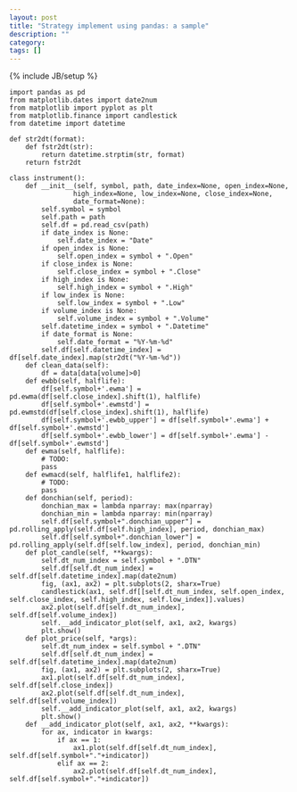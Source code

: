 ```yaml
---
layout: post
title: "Strategy implement using pandas: a sample"
description: ""
category: 
tags: []
---
```

{% include JB/setup %}

	import pandas as pd
	from matplotlib.dates import date2num
	from matplotlib import pyplot as plt
	from matplotlib.finance import candlestick
	from datetime import datetime
	
	def str2dt(format):
		def fstr2dt(str):
			return datetime.strptim(str, format)
		return fstr2dt

	class instrument():
		def __init__(self, symbol, path, date_index=None, open_index=None,
					high_index=None, low_index=None, close_index=None,
					date_format=None):
			self.symbol = symbol
			self.path = path
			self.df = pd.read_csv(path)
			if date_index is None:
				self.date_index = "Date"
			if open_index is None:
				self.open_index = symbol + ".Open"
			if close_index is None:
				self.close_index = symbol + ".Close"
			if high_index is None:
				self.high_index = symbol + ".High"
			if low_index is None:
				self.low_index = symbol + ".Low"
			if volume_index is None:
				self.volume_index = symbol + ".Volume"
			self.datetime_index = symbol + ".Datetime"	
			if date_format is None:
				self.date_format = "%Y-%m-%d"
			self.df[self.datetime_index] = df[self.date_index].map(str2dt("%Y-%m-%d"))
		def clean_data(self):
			df = data[data[volume]>0]
		def ewbb(self, halflife):
			df[self.symbol+'.ewma'] = pd.ewma(df[self.close_index].shift(1), halflife)
			df[self.symbol+'.ewmstd'] = pd.ewmstd(df[self.close_index].shift(1), halflife)
			df[self.symbol+'.ewbb_upper'] = df[self.symbol+'.ewma'] + df[self.symbol+'.ewmstd']
			df[self.symbol+'.ewbb_lower'] = df[self.symbol+'.ewma'] - df[self.symbol+'.ewmstd']
		def ewma(self, halflife):
			# TODO:			
			pass
		def ewmacd(self, halflife1, halflife2):
			# TODO:
			pass
		def donchian(self, period):
			donchian_max = lambda nparray: max(nparray)
			donchian_min = lambda nparray: min(nparray)
			self.df[self.symbol+".donchian_upper"] = pd.rolling_apply(self.df[self.high_index], period, donchian_max)
			self.df[self.symbol+".donchian_lower"] = pd.rolling_apply(self.df[self.low_index], period, donchian_min)
		def plot_candle(self, **kwargs):
			self.dt_num_index = self.symbol + ".DTN"
			self.df[self.dt_num_index] = self.df[self.datetime_index].map(date2num)
			fig, (ax1, ax2) = plt.subplots(2, sharx=True)
			candlestick(ax1, self.df[[self.dt_num_index, self.open_index, self.close_index, self.high_index, self.low_index]].values)
			ax2.plot(self.df[self.dt_num_index], self.df[self.volume_index])
			self.__add_indicator_plot(self, ax1, ax2, kwargs)
			plt.show()
		def plot_price(self, *args):
			self.dt_num_index = self.symbol + ".DTN"
			self.df[self.dt_num_index] = self.df[self.datetime_index].map(date2num)
			fig, (ax1, ax2) = plt.subplots(2, sharx=True)
			ax1.plot(self.df[self.dt_num_index], self.df[self.close_index])
			ax2.plot(self.df[self.dt_num_index], self.df[self.volume_index])
			self.__add_indicator_plot(self, ax1, ax2, kwargs)
			plt.show()
		def __add_indicator_plot(self, ax1, ax2, **kwargs):
			for ax, indicator in kwargs:
				if ax == 1:
					ax1.plot(self.df[self.dt_num_index], self.df[self.symbol+"."+indicator])
				elif ax == 2:
					ax2.plot(self.df[self.dt_num_index], self.df[self.symbol+"."+indicator])
	
